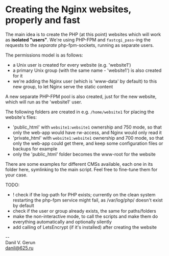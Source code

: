 # Creating the Nginx websites, properly and fast

The main idea is to create the PHP (at this point) websites which will work as **isolated "users"**.
We're using PHP-FPM and `fastcgi_pass`-ing the requests to the *separate* php-fpm-sockets, running as separate users.

The permissions model is as follows:
* a Unix user is created for every website (e.g. 'website1')
* a primary Unix group (with the same name - 'website1') is also created for it
* we're adding the Nginx user (which is 'www-data' by default) to this new group, to let Nginx serve the static content

A new separate PHP-FPM pool is also created, just for the new website, which will run as the 'website1' user.

The following folders are created in e.g. `/home/website1` for placing the website's files:
* 'public_html' with `website1:website1` ownership and 750 mode, so that only the web-app would have rw-access, and Nginx would only read it
* 'private_html' with `website1:website1` ownership and 700 mode, so that only the web-app could get there, and keep some configuration files or backups for example
* only the 'public_html' folder becomes the www-root for the website


There are some examples for different CMSs available, each one in its folder here, symlinking to the main script.
Feel free to fine-tune them for your case.


TODO:
* ! check if the log-path for PHP exists; currently on the clean system restarting the php-fpm service might fail, as /var/log/php/ doesn't exist by default
* check if the user or group already exists, the same for paths/folders
* make the non-interactive mode, to call the scripts and make them do everything automatically and optionally silently
* add calling of LetsEncrypt (if it's installed) after creating the website


--  
Danil V. Gerun  
danil@625.ru
